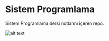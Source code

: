 # Sistem Programlama
Sistem Programlama dersi notlarını içeren repo.

![alt text](https://github.com/can61cebi/SystemProgramming/blob/main/compare.jpg "Thread Sayi Karsilastirma Ryzen 5 5600H")